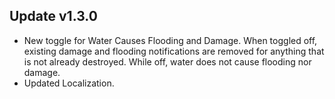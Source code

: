 ﻿## Update v1.3.0
* New toggle for Water Causes Flooding and Damage. When toggled off, existing damage and flooding notifications are removed for anything that is not already destroyed. While off, water does not cause flooding nor damage.
* Updated Localization.